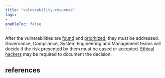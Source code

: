 ```yaml
---
title: "vulnerability-response"
tags:
- 
enableToc: false
---
```


After the vulnerabilities are [found](notes/vulnerability-scan.md) and [prioritized](notes/vulnerability-prioritization.md), they must be addressed. Governance, Compliance, System Engineering and Management teams will decide if the risk presented by them must be eased or accepted. [Ethical hackers](notes/ethical-hacking.md) may be required to document the decision.

## references
